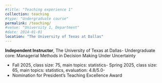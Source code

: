 ```yaml
---
#title: "Teaching experience 1"
collection: teaching
#type: "Undergraduate course"
permalink: /teaching/
#venue: "University 1, Department"
#date: 2014-01-01
location: "The University of Texas at Dallas"
---
```

 **Independent Instructor**, The University of Texas at Dallas- Undergraduate core: Managerial Methods in Decision Making Under Uncertainty
 - Fall 2025, class size: 75, main topics: statistics- Spring 2025, class size: 65, main topics: statistics, evaluation: 4.8/5.0-
 - Nomination for President’s Teaching Excellence Award
